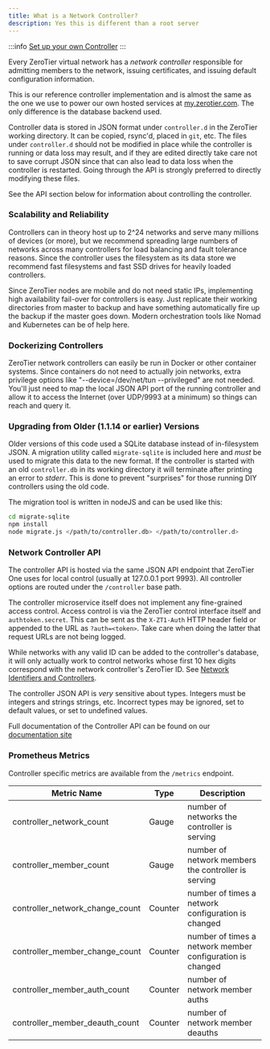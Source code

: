 ```yaml
---
title: What is a Network Controller?
description: Yes this is different than a root server
---
```


:::info
[Set up your own Controller](controller)
:::

Every ZeroTier virtual network has a *network controller* responsible for admitting members to the network, issuing certificates, and issuing default configuration information.

This is our reference controller implementation and is almost the same as the one we use to power our own hosted services at [my.zerotier.com](https://my.zerotier.com/). The only difference is the database backend used.

Controller data is stored in JSON format under `controller.d` in the ZeroTier working directory. It can be copied, rsync'd, placed in `git`, etc. The files under `controller.d` should not be modified in place while the controller is running or data loss may result, and if they are edited directly take care not to save corrupt JSON since that can also lead to data loss when the controller is restarted. Going through the API is strongly preferred to directly modifying these files.

See the API section below for information about controlling the controller.

### Scalability and Reliability

Controllers can in theory host up to 2^24 networks and serve many millions of devices (or more), but we recommend spreading large numbers of networks across many controllers for load balancing and fault tolerance reasons. Since the controller uses the filesystem as its data store we recommend fast filesystems and fast SSD drives for heavily loaded controllers.

Since ZeroTier nodes are mobile and do not need static IPs, implementing high availability fail-over for controllers is easy. Just replicate their working directories from master to backup and have something automatically fire up the backup if the master goes down. Modern orchestration tools like Nomad and Kubernetes can be of help here.

### Dockerizing Controllers

ZeroTier network controllers can easily be run in Docker or other container systems. Since containers do not need to actually join networks, extra privilege options like "--device=/dev/net/tun --privileged" are not needed. You'll just need to map the local JSON API port of the running controller and allow it to access the Internet (over UDP/9993 at a minimum) so things can reach and query it.

### Upgrading from Older (1.1.14 or earlier) Versions

Older versions of this code used a SQLite database instead of in-filesystem JSON. A migration utility called `migrate-sqlite` is included here and *must* be used to migrate this data to the new format. If the controller is started with an old `controller.db` in its working directory it will terminate after printing an error to *stderr*. This is done to prevent "surprises" for those running DIY controllers using the old code.

The migration tool is written in nodeJS and can be used like this:

```sh
cd migrate-sqlite
npm install
node migrate.js </path/to/controller.db> </path/to/controller.d>
```

### Network Controller API

The controller API is hosted via the same JSON API endpoint that ZeroTier One uses for local control (usually at 127.0.0.1 port 9993). All controller options are routed under the `/controller` base path.

The controller microservice itself does not implement any fine-grained access control. Access control is via the ZeroTier control interface itself and `authtoken.secret`. This can be sent as the `X-ZT1-Auth` HTTP header field or appended to the URL as `?auth=<token>`. Take care when doing the latter that request URLs are not being logged.

While networks with any valid ID can be added to the controller's database, it will only actually work to control networks whose first 10 hex digits correspond with the network controller's ZeroTier ID. See [Network Identifiers and Controllers](protocol#nwid).

The controller JSON API is *very* sensitive about types. Integers must be integers and strings strings, etc. Incorrect types may be ignored, set to default values, or set to undefined values.

Full documentation of the Controller API can be found on our [documentation site](/service/v1#tag/controller)

### Prometheus Metrics

Controller specific metrics are available from the `/metrics` endpoint.

| Metric Name | Type | Description |
| --- | --- | --- |
| controller_network_count | Gauge | number of networks the controller is serving |
| controller_member_count | Gauge | number of network members the controller is serving |
| controller_network_change_count | Counter | number of times a network configuration is changed |
| controller_member_change_count | Counter | number of times a network member configuration is changed |
| controller_member_auth_count | Counter | number of network member auths |
| controller_member_deauth_count | Counter | number of network member deauths|
